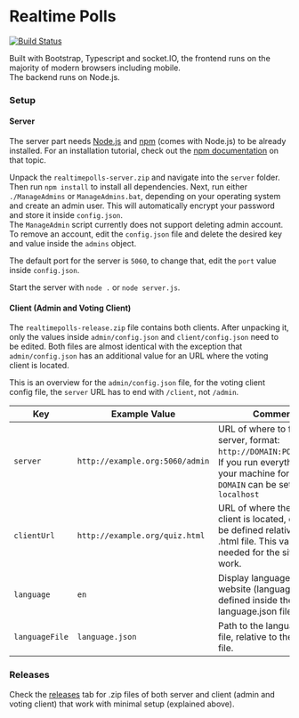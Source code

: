 # Realtime Polls

[![Build Status](https://travis-ci.org/g0ne/Realtime-Polls.svg?branch=master)](https://travis-ci.org/g0ne/Realtime-Polls)

Built with Bootstrap, Typescript and socket.IO, the frontend runs on the majority of modern browsers including mobile.  
The backend runs on Node.js.

### Setup

#### Server

The server part needs [Node.js](https://nodejs.org/) and [npm](https://www.npmjs.com/npm/open-source) (comes with Node.js) to be already installed. For an installation tutorial, check out the [npm documentation](https://docs.npmjs.com/getting-started/installing-node) on that topic.

Unpack the `realtimepolls-server.zip` and navigate into the `server` folder. Then run `npm install` to install all dependencies. Next, run either `./ManageAdmins` or `ManageAdmins.bat`, depending on your operating system and create an admin user. This will automatically encrypt your password and store it inside `config.json`.  
The `ManageAdmin` script currently does not support deleting admin account. To remove an account, edit the `config.json` file and delete the desired key and value inside the `admins` object.

The default port for the server is `5060`, to change that, edit the `port` value inside `config.json`.

Start the server with `node .` or `node server.js`.

#### Client (Admin and Voting Client)

The `realtimepolls-release.zip` file contains both clients. After unpacking it, only the values inside `admin/config.json` and `client/config.json` need to be edited. Both files are almost identical with the exception that `admin/config.json` has an additional value for an URL where the voting client is located.


This is an overview for the `admin/config.json` file, for the voting client config file, the `server` URL has to end with `/client`, not `/admin`.

| Key            | Example Value                   | Comment                                                                                                                                                    |
|----------------|---------------------------------|------------------------------------------------------------------------------------------------------------------------------------------------------------|
| `server`       | `http://example.org:5060/admin` | URL of where to find the server, format: `http://DOMAIN:PORT/admin`. If you run everything on your machine for testing, `DOMAIN` can be set to `localhost` |
| `clientUrl`    | `http://example.org/quiz.html`  | URL of where the voting client is located, can also be defined relative to the .html file. This value is not needed for the site to work.                  |
| `language`     | `en`                            | Display language for the website (languages are defined inside the language.json file).                                                                    |
| `languageFile` | `language.json`                 | Path to the language.json file, relative to the .html file.                                                                                                |

### Releases

Check the [releases](../../releases/) tab for .zip files of both server and client (admin and voting client) that work with minimal setup (explained above).
